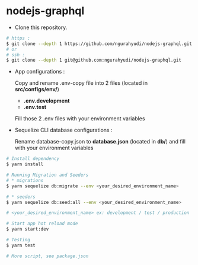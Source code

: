 # nodejs-graphql

- Clone this repository.
```bash
# https : 
$ git clone --depth 1 https://github.com/ngurahyudi/nodejs-graphql.git
# or
# ssh : 
$ git clone --depth 1 git@github.com:ngurahyudi/nodejs-graphql.git
```

- App configurations :

  Copy and rename .env-copy file into 2 files (located in **src/configs/env/**)
  - **.env.development**
  - **.env.test**
  
  Fill those 2 .env files with your environment variables
  
- Sequelize CLI database configurations :
  
  Rename database-copy.json to **database.json** (located in **db/**) and fill with your environment variables
 
 ```bash
 # Install dependency
 $ yarn install
 
 # Running Migration and Seeders
 # * migrations
 $ yarn sequelize db:migrate --env <your_desired_environment_name>
 
 # * seeders
 $ yarn sequelize db:seed:all --env <your_desired_environment_name>
 
 # <your_desired_environment_name> ex: development / test / production
 
 # Start app hot reload mode
 $ yarn start:dev
 
 # Testing
 $ yarn test
 
 # More script, see package.json
 
 ```
 
 
